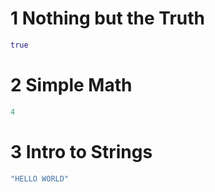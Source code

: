 # 1 Nothing but the Truth

```clojure
true
```

# 2 Simple Math

```clojure
4
```

# 3 Intro to Strings

```clojure
"HELLO WORLD"
```
